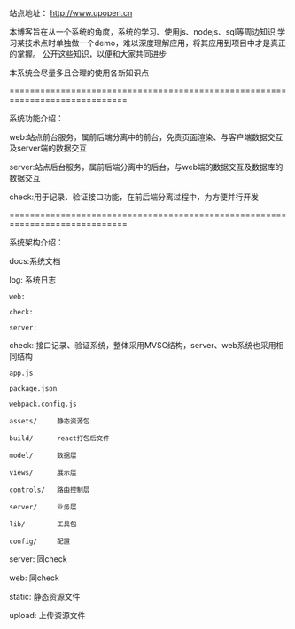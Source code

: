 站点地址：
http://www.upopen.cn

本博客旨在从一个系统的角度，系统的学习、使用js、nodejs、sql等周边知识
学习某技术点时单独做一个demo，难以深度理解应用，将其应用到项目中才是真正的掌握。
公开这些知识，以便和大家共同进步

本系统会尽量多且合理的使用各新知识点

=============================================================================

系统功能介绍：

web:站点前台服务，属前后端分离中的前台，免责页面渲染、与客户端数据交互及server端的数据交互
	
server:站点后台服务，属前后端分离中的后台，与web端的数据交互及数据库的数据交互

check:用于记录、验证接口功能，在前后端分离过程中，为方便并行开发

=============================================================================

系统架构介绍：

docs:系统文档

log: 系统日志

	web:
	
	check:

	server:

check: 接口记录、验证系统，整体采用MVSC结构，server、web系统也采用相同结构

	app.js

	package.json

	webpack.config.js

	assets/		静态资源包

	build/		react打包后文件

	model/		数据层

	views/		展示层

	controls/	路由控制层

	server/		业务层

	lib/		工具包

	config/		配置

server: 同check

web: 同check

static: 静态资源文件

upload: 上传资源文件

	

	
